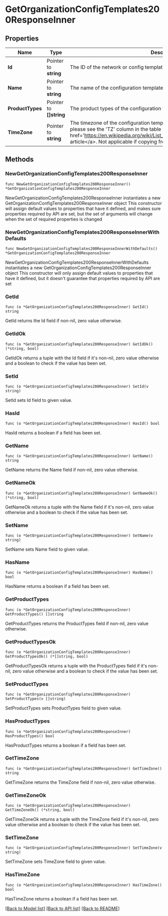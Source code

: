 # GetOrganizationConfigTemplates200ResponseInner

## Properties

Name | Type | Description | Notes
------------ | ------------- | ------------- | -------------
**Id** | Pointer to **string** | The ID of the network or config template to copy configuration from | [optional] 
**Name** | Pointer to **string** | The name of the configuration template | [optional] 
**ProductTypes** | Pointer to **[]string** | The product types of the configuration template | [optional] 
**TimeZone** | Pointer to **string** | The timezone of the configuration template. For a list of allowed timezones, please see the &#39;TZ&#39; column in the table in &lt;a target&#x3D;&#39;_blank&#39; href&#x3D;&#39;https://en.wikipedia.org/wiki/List_of_tz_database_time_zones&#39;&gt;this article&lt;/a&gt;. Not applicable if copying from existing network or template | [optional] 

## Methods

### NewGetOrganizationConfigTemplates200ResponseInner

`func NewGetOrganizationConfigTemplates200ResponseInner() *GetOrganizationConfigTemplates200ResponseInner`

NewGetOrganizationConfigTemplates200ResponseInner instantiates a new GetOrganizationConfigTemplates200ResponseInner object
This constructor will assign default values to properties that have it defined,
and makes sure properties required by API are set, but the set of arguments
will change when the set of required properties is changed

### NewGetOrganizationConfigTemplates200ResponseInnerWithDefaults

`func NewGetOrganizationConfigTemplates200ResponseInnerWithDefaults() *GetOrganizationConfigTemplates200ResponseInner`

NewGetOrganizationConfigTemplates200ResponseInnerWithDefaults instantiates a new GetOrganizationConfigTemplates200ResponseInner object
This constructor will only assign default values to properties that have it defined,
but it doesn't guarantee that properties required by API are set

### GetId

`func (o *GetOrganizationConfigTemplates200ResponseInner) GetId() string`

GetId returns the Id field if non-nil, zero value otherwise.

### GetIdOk

`func (o *GetOrganizationConfigTemplates200ResponseInner) GetIdOk() (*string, bool)`

GetIdOk returns a tuple with the Id field if it's non-nil, zero value otherwise
and a boolean to check if the value has been set.

### SetId

`func (o *GetOrganizationConfigTemplates200ResponseInner) SetId(v string)`

SetId sets Id field to given value.

### HasId

`func (o *GetOrganizationConfigTemplates200ResponseInner) HasId() bool`

HasId returns a boolean if a field has been set.

### GetName

`func (o *GetOrganizationConfigTemplates200ResponseInner) GetName() string`

GetName returns the Name field if non-nil, zero value otherwise.

### GetNameOk

`func (o *GetOrganizationConfigTemplates200ResponseInner) GetNameOk() (*string, bool)`

GetNameOk returns a tuple with the Name field if it's non-nil, zero value otherwise
and a boolean to check if the value has been set.

### SetName

`func (o *GetOrganizationConfigTemplates200ResponseInner) SetName(v string)`

SetName sets Name field to given value.

### HasName

`func (o *GetOrganizationConfigTemplates200ResponseInner) HasName() bool`

HasName returns a boolean if a field has been set.

### GetProductTypes

`func (o *GetOrganizationConfigTemplates200ResponseInner) GetProductTypes() []string`

GetProductTypes returns the ProductTypes field if non-nil, zero value otherwise.

### GetProductTypesOk

`func (o *GetOrganizationConfigTemplates200ResponseInner) GetProductTypesOk() (*[]string, bool)`

GetProductTypesOk returns a tuple with the ProductTypes field if it's non-nil, zero value otherwise
and a boolean to check if the value has been set.

### SetProductTypes

`func (o *GetOrganizationConfigTemplates200ResponseInner) SetProductTypes(v []string)`

SetProductTypes sets ProductTypes field to given value.

### HasProductTypes

`func (o *GetOrganizationConfigTemplates200ResponseInner) HasProductTypes() bool`

HasProductTypes returns a boolean if a field has been set.

### GetTimeZone

`func (o *GetOrganizationConfigTemplates200ResponseInner) GetTimeZone() string`

GetTimeZone returns the TimeZone field if non-nil, zero value otherwise.

### GetTimeZoneOk

`func (o *GetOrganizationConfigTemplates200ResponseInner) GetTimeZoneOk() (*string, bool)`

GetTimeZoneOk returns a tuple with the TimeZone field if it's non-nil, zero value otherwise
and a boolean to check if the value has been set.

### SetTimeZone

`func (o *GetOrganizationConfigTemplates200ResponseInner) SetTimeZone(v string)`

SetTimeZone sets TimeZone field to given value.

### HasTimeZone

`func (o *GetOrganizationConfigTemplates200ResponseInner) HasTimeZone() bool`

HasTimeZone returns a boolean if a field has been set.


[[Back to Model list]](../README.md#documentation-for-models) [[Back to API list]](../README.md#documentation-for-api-endpoints) [[Back to README]](../README.md)


